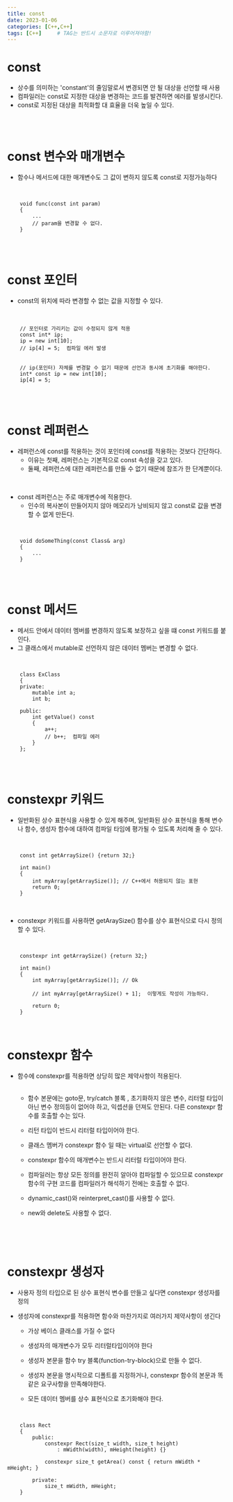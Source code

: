 ```yaml
---
title: const
date: 2023-01-06
categories: [C++,C++]
tags: [C++]		# TAG는 반드시 소문자로 이루어져야함!
---
```


const
============
* 상수를 의미하는 'constant'의 줄임말로서 변경되면 안 될 대상을 선언할 때 사용
* 컴파일러는 const로 지정한 대상을 변경하는 코드를 발견하면 에러를 발생시킨다.
* const로 지정된 대상을 최적화할 대 효율을 더욱 높일 수 있다.

<br><br>

const 변수와 매개변수
===================
* 함수나 메서드에 대한 매개변수도 그 값이 변하지 않도록 const로 지정가능하다
  
<br>

        void func(const int param)
        {
            ...
            // param을 변경할 수 없다.
        }

<br><br>

const 포인터
================
* const의 위치에 따라 변경할 수 없는 값을 지정할 수 있다.

<br>

        // 포인터로 가리키는 값이 수정되지 않게 적용
        const int* ip;
        ip = new int[10];
        // ip[4] = 5;  컴파일 에러 발생


        // ip(포인터) 자체를 변경할 수 없기 때문에 선언과 동시에 초기화를 해야한다.
        int* const ip = new int[10];
        ip[4] = 5;


<br><br>

const 레퍼런스
==========================
* 레퍼런스에 const를 적용하는 것이 포인터에 const를 적용하는 것보다 간단하다.
  * 이유는 첫째, 레퍼런스는 기본적으로 const 속성을 갖고 있다.
  * 둘째, 레퍼런스에 대한 레퍼런스를 만들 수 없기 때문에 참조가 한 단계뿐이다.

<br>

* const 레퍼런스는 주로 매개변수에 적용한다.
  * 인수의 복사본이 만들어지지 않아 메모리가 낭비되지 않고 const로 값을 변경할 수 없게 만든다.

<br>

        void doSomeThing(const Class& arg)
        {
            ...
        }

<br><br>


const 메서드
==================
* 메서드 안에서 데이터 멤버를 변경하지 않도록 보장하고 싶을 떄 const 키워드를 붙인다.
* 그 클래스에서 mutable로 선언하지 않은 데이터 멤버는 변경할 수 없다.

<br>

        class ExClass
        {
        private:
            mutable int a;
            int b;

        public:
            int getValue() const
            {
                a++;
                // b++;  컴파일 에러
            }
        };

<br><br>

constexpr 키워드
==============
* 일반화된 상수 표현식을 사용할 수 있게 해주며, 일반화된 상수 표현식을 통해 변수나 함수, 생성자 함수에 대하여 컴파일 타임에 평가될 수 있도록 처리해 줄 수 있다.

<br>

        const int getArraySize() {return 32;}

        int main()
        {
            int myArray[getArraySize()]; // C++에서 허용되지 않는 표현
            return 0;
        }

<br>

* constexpr 키워드를 사용하면 getAraySize() 함수를 상수 표현식으로 다시 정의할 수 있다.

<br>

        constexpr int getArraySize() {return 32;}

        int main()
        {
            int myArray[getArraySize()]; // Ok

            // int myArray[getArraySize() + 1];  이렇게도 작성이 가능하다.

            return 0;
        }

<br>

constexpr 함수
================

* 함수에 constexpr를 적용하면 상당히 많은 제약사항이 적용된다.<br><br>

   * 함수 본문에는 goto문, try/catch 블록 , 초기화하지 않은 변수, 리터럴 타입이 아닌 변수 정의등이 없어야 하고, 익셉션을 던져도 안된다. 다른 constexpr 함수를 호출할 수는 있다.<br>

   * 리턴 타입이 반드시 리터럴 타입이어야 한다.<br>

   * 클래스 멤버가 constexpr 함수 일 때는 virtual로 선언할 수 없다.<br>

   * constexpr 함수의 매개변수는 반드시 리터럴 타입이어야 한다.<br>

   * 컴파일러는 항상 모든 정의를 완전히 알아야 컴파일할 수 있으므로 constexpr 함수의 구현 코드를 컴파일러가 해석하기 전에는 호출할 수 없다.<br>

   * dynamic_cast()와 reinterpret_cast()를 사용할 수 없다.<br>

   * new와 delete도 사용할 수 없다.

<br><br><br>

constexpr 생성자
=================

* 사용자 정의 타입으로 된 상수 표현식 변수를 만들고 싶다면 constexpr 생성자를 정의

* 생성자에 constexpr를 적용하면 함수와 마찬가지로 여러가지 제약사항이 생긴다<br>

  * 가상 베이스 클래스를 가질 수 없다<br>
  
  * 생성자의 매개변수가 모두 리터럴타입이어야 한다<br>

  * 생성자 본문을 함수 try 블록(function-try-block)으로 만들 수 없다.<br>
  
  * 생성자 본문을 명시적으로 디폴트를 지정하거나, constexpr 함수의 본문과 똑같은 요구사항을 만족해야한다.<br>
  
  * 모든 데이터 멤버를 상수 표현식으로 초기화해야 한다.


<br>

        class Rect
        {
            public:
                constexpr Rect(size_t width, size_t height)
                    : mWidth(width), mHeight(height) {}

                constexpr size_t getArea() const { return mWidth * mHeight; }

            private:
                size_t mWidth, mHeight;
        }






